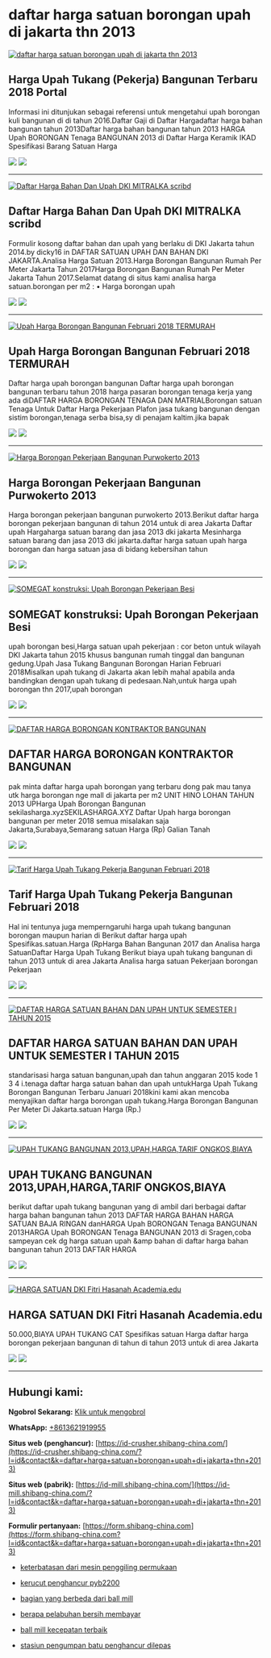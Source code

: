 # daftar harga satuan borongan upah di jakarta thn 2013

<a href="https://swt.shibang-china.com/?l=id&img&k=daftar+harga+satuan+borongan+upah+di+jakarta+thn+2013" target="_blank">![daftar harga satuan borongan upah di jakarta thn 2013](http://static.shibang-china.com/all-800x300/319.jpg)</a>

## Harga Upah Tukang (Pekerja) Bangunan Terbaru 2018 Portal
Informasi ini ditunjukan sebagai referensi untuk mengetahui upah borongan kuli bangunan di di tahun 2016.Daftar Gaji di Daftar Hargadaftar harga bahan bangunan tahun 2013Daftar harga bahan bangunan tahun 2013 HARGA Upah BORONGAN Tenaga BANGUNAN 2013 di Daftar Harga Keramik IKAD Spesifikasi Barang Satuan Harga


<a href="https://whatsapp.shibangsoft.com/WhatsApp.php" target="_blank" title="WhatsApp">![](http://static.shibang-china.com/icon/whatsapp.png)</a> <a href="https://swt.shibang-china.com/?l=id&icon&k=daftar+harga+satuan+borongan+upah+di+jakarta+thn+2013" target="_blank">![](http://static.shibang-china.com/icon/chat-id.png)</a>

---

<a href="https://swt.shibang-china.com/?l=id&img&k=daftar+harga+satuan+borongan+upah+di+jakarta+thn+2013" target="_blank">![Daftar Harga Bahan Dan Upah DKI MITRALKA scribd](http://static.shibang-china.com/all-800x300/212.jpg)</a>

## Daftar Harga Bahan Dan Upah DKI MITRALKA scribd
Formulir kosong daftar bahan dan upah yang berlaku di DKI Jakarta tahun 2014.by dicky16 in DAFTAR SATUAN UPAH DAN BAHAN DKI JAKARTA.Analisa Harga Satuan 2013.Harga Borongan Bangunan Rumah Per Meter Jakarta Tahun 2017Harga Borongan Bangunan Rumah Per Meter Jakarta Tahun 2017.Selamat datang di situs kami analisa harga satuan.borongan per m2 : • Harga borongan upah


<a href="https://whatsapp.shibangsoft.com/WhatsApp.php" target="_blank" title="WhatsApp">![](http://static.shibang-china.com/icon/whatsapp.png)</a> <a href="https://swt.shibang-china.com/?l=id&icon&k=daftar+harga+satuan+borongan+upah+di+jakarta+thn+2013" target="_blank">![](http://static.shibang-china.com/icon/chat-id.png)</a>

---

<a href="https://swt.shibang-china.com/?l=id&img&k=daftar+harga+satuan+borongan+upah+di+jakarta+thn+2013" target="_blank">![Upah Harga Borongan Bangunan Februari 2018 TERMURAH](http://static.shibang-china.com/all-800x300/510.jpg)</a>

## Upah Harga Borongan Bangunan Februari 2018 TERMURAH
Daftar harga upah borongan bangunan Daftar harga upah borongan bangunan terbaru tahun 2018 harga pasaran borongan tenaga kerja yang ada diDAFTAR HARGA BORONGAN TENAGA DAN MATRIALBorongan satuan Tenaga Untuk Daftar Harga Pekerjaan Plafon jasa tukang bangunan dengan sistim borongan,tenaga serba bisa,sy di penajam kaltim.jika bapak


<a href="https://whatsapp.shibangsoft.com/WhatsApp.php" target="_blank" title="WhatsApp">![](http://static.shibang-china.com/icon/whatsapp.png)</a> <a href="https://swt.shibang-china.com/?l=id&icon&k=daftar+harga+satuan+borongan+upah+di+jakarta+thn+2013" target="_blank">![](http://static.shibang-china.com/icon/chat-id.png)</a>

---

<a href="https://swt.shibang-china.com/?l=id&img&k=daftar+harga+satuan+borongan+upah+di+jakarta+thn+2013" target="_blank">![Harga Borongan Pekerjaan Bangunan Purwokerto 2013](http://static.shibang-china.com/all-800x300/326.jpg)</a>

## Harga Borongan Pekerjaan Bangunan Purwokerto 2013
Harga borongan pekerjaan bangunan purwokerto 2013.Berikut daftar harga borongan pekerjaan bangunan di tahun 2014 untuk di area Jakarta Daftar upah Hargaharga satuan barang dan jasa 2013 dki jakarta Mesinharga satuan barang dan jasa 2013 dki jakarta.daftar harga satuan upah harga borongan dan harga satuan jasa di bidang kebersihan tahun


<a href="https://whatsapp.shibangsoft.com/WhatsApp.php" target="_blank" title="WhatsApp">![](http://static.shibang-china.com/icon/whatsapp.png)</a> <a href="https://swt.shibang-china.com/?l=id&icon&k=daftar+harga+satuan+borongan+upah+di+jakarta+thn+2013" target="_blank">![](http://static.shibang-china.com/icon/chat-id.png)</a>

---

<a href="https://swt.shibang-china.com/?l=id&img&k=daftar+harga+satuan+borongan+upah+di+jakarta+thn+2013" target="_blank">![SOMEGAT konstruksi: Upah Borongan Pekerjaan Besi](http://static.shibang-china.com/all-800x300/294.jpg)</a>

## SOMEGAT konstruksi: Upah Borongan Pekerjaan Besi
upah borongan besi,Harga satuan upah pekerjaan : cor beton untuk wilayah DKI Jakarta tahun 2015 khusus bangunan rumah tinggal dan bangunan gedung.Upah Jasa Tukang Bangunan Borongan Harian Februari 2018Misalkan upah tukang di Jakarta akan lebih mahal apabila anda bandingkan dengan upah tukang di pedesaan.Nah,untuk harga upah borongan thn 2017,upah borongan


<a href="https://whatsapp.shibangsoft.com/WhatsApp.php" target="_blank" title="WhatsApp">![](http://static.shibang-china.com/icon/whatsapp.png)</a> <a href="https://swt.shibang-china.com/?l=id&icon&k=daftar+harga+satuan+borongan+upah+di+jakarta+thn+2013" target="_blank">![](http://static.shibang-china.com/icon/chat-id.png)</a>

---

<a href="https://swt.shibang-china.com/?l=id&img&k=daftar+harga+satuan+borongan+upah+di+jakarta+thn+2013" target="_blank">![DAFTAR HARGA BORONGAN KONTRAKTOR BANGUNAN](http://static.shibang-china.com/all-800x300/921.jpg)</a>

## DAFTAR HARGA BORONGAN KONTRAKTOR BANGUNAN
pak minta daftar harga upah borongan yang terbaru dong pak mau tanya utk harga borongan nge mall di jakarta per m2 UNIT HINO LOHAN TAHUN 2013 UPHarga Upah Borongan Bangunan sekilasharga.xyzSEKILASHARGA.XYZ Daftar Upah harga borongan bangunan per meter 2018 semua misalakan saja Jakarta,Surabaya,Semarang satuan Harga (Rp) Galian Tanah


<a href="https://whatsapp.shibangsoft.com/WhatsApp.php" target="_blank" title="WhatsApp">![](http://static.shibang-china.com/icon/whatsapp.png)</a> <a href="https://swt.shibang-china.com/?l=id&icon&k=daftar+harga+satuan+borongan+upah+di+jakarta+thn+2013" target="_blank">![](http://static.shibang-china.com/icon/chat-id.png)</a>

---

<a href="https://swt.shibang-china.com/?l=id&img&k=daftar+harga+satuan+borongan+upah+di+jakarta+thn+2013" target="_blank">![Tarif Harga Upah Tukang Pekerja Bangunan Februari 2018](http://static.shibang-china.com/all-800x300/622.jpg)</a>

## Tarif Harga Upah Tukang Pekerja Bangunan Februari 2018
Hal ini tentunya juga memperngaruhi harga upah tukang bangunan borongan maupun harian di Berikut daftar harga upah Spesifikas.satuan.Harga (RpHarga Bahan Bangunan 2017 dan Analisa harga SatuanDaftar Harga Upah Tukang Berikut biaya upah tukang bangunan di tahun 2013 untuk di area Jakarta Analisa harga satuan Pekerjaan borongan Pekerjaan


<a href="https://whatsapp.shibangsoft.com/WhatsApp.php" target="_blank" title="WhatsApp">![](http://static.shibang-china.com/icon/whatsapp.png)</a> <a href="https://swt.shibang-china.com/?l=id&icon&k=daftar+harga+satuan+borongan+upah+di+jakarta+thn+2013" target="_blank">![](http://static.shibang-china.com/icon/chat-id.png)</a>

---

<a href="https://swt.shibang-china.com/?l=id&img&k=daftar+harga+satuan+borongan+upah+di+jakarta+thn+2013" target="_blank">![DAFTAR HARGA SATUAN BAHAN DAN UPAH UNTUK SEMESTER I TAHUN 2015](http://static.shibang-china.com/all-800x300/139.jpg)</a>

## DAFTAR HARGA SATUAN BAHAN DAN UPAH UNTUK SEMESTER I TAHUN 2015
standarisasi harga satuan bangunan,upah dan tahun anggaran 2015 kode 1 3 4 i.tenaga daftar harga satuan bahan dan upah untukHarga Upah Tukang Borongan Bangunan Terbaru Januari 2018kini kami akan mencoba menyajikan daftar harga borongan upah tukang.Harga Borongan Bangunan Per Meter Di Jakarta.satuan Harga (Rp.)


<a href="https://whatsapp.shibangsoft.com/WhatsApp.php" target="_blank" title="WhatsApp">![](http://static.shibang-china.com/icon/whatsapp.png)</a> <a href="https://swt.shibang-china.com/?l=id&icon&k=daftar+harga+satuan+borongan+upah+di+jakarta+thn+2013" target="_blank">![](http://static.shibang-china.com/icon/chat-id.png)</a>

---

<a href="https://swt.shibang-china.com/?l=id&img&k=daftar+harga+satuan+borongan+upah+di+jakarta+thn+2013" target="_blank">![UPAH TUKANG BANGUNAN 2013,UPAH,HARGA,TARIF ONGKOS,BIAYA](http://static.shibang-china.com/all-800x300/1522.jpg)</a>

## UPAH TUKANG BANGUNAN 2013,UPAH,HARGA,TARIF ONGKOS,BIAYA
berikut daftar upah tukang bangunan yang di ambil dari berbagai daftar harga bahan bangunan tahun 2013 DAFTAR HARGA BAHAN HARGA SATUAN BAJA RINGAN danHARGA Upah BORONGAN Tenaga BANGUNAN 2013HARGA Upah BORONGAN Tenaga BANGUNAN 2013 di Sragen,coba sampeyan cek dg harga satuan upah &amp bahan di daftar harga bahan bangunan tahun 2013 DAFTAR HARGA


<a href="https://whatsapp.shibangsoft.com/WhatsApp.php" target="_blank" title="WhatsApp">![](http://static.shibang-china.com/icon/whatsapp.png)</a> <a href="https://swt.shibang-china.com/?l=id&icon&k=daftar+harga+satuan+borongan+upah+di+jakarta+thn+2013" target="_blank">![](http://static.shibang-china.com/icon/chat-id.png)</a>

---

<a href="https://swt.shibang-china.com/?l=id&img&k=daftar+harga+satuan+borongan+upah+di+jakarta+thn+2013" target="_blank">![HARGA SATUAN DKI Fitri Hasanah Academia.edu](http://static.shibang-china.com/all-800x300/232.jpg)</a>

## HARGA SATUAN DKI Fitri Hasanah Academia.edu
50.000,BIAYA UPAH TUKANG CAT Spesifikas satuan Harga daftar harga borongan pekerjaan bangunan di tahun di tahun 2013 untuk di area Jakarta

<a href="https://whatsapp.shibangsoft.com/WhatsApp.php" target="_blank" title="WhatsApp">![](http://static.shibang-china.com/icon/whatsapp.png)</a> <a href="https://swt.shibang-china.com/?l=id&icon&k=daftar+harga+satuan+borongan+upah+di+jakarta+thn+2013" target="_blank">![](http://static.shibang-china.com/icon/chat-id.png)</a>

---
## Hubungi kami:

**Ngobrol Sekarang:** [Klik untuk mengobrol](https://swt.shibang-china.com?l=id&contact&k=daftar+harga+satuan+borongan+upah+di+jakarta+thn+2013)

**WhatsApp:**  [+8613621919955](https://whatsapp.shibangsoft.com/WhatsApp.php)

**Situs web (penghancur):** [https://id-crusher.shibang-china.com/](https://id-crusher.shibang-china.com/?l=id&contact&k=daftar+harga+satuan+borongan+upah+di+jakarta+thn+2013)

**Situs web (pabrik):** [https://id-mill.shibang-china.com/](https://id-mill.shibang-china.com/?l=id&contact&k=daftar+harga+satuan+borongan+upah+di+jakarta+thn+2013)

**Formulir pertanyaan:** [https://form.shibang-china.com](https://form.shibang-china.com?l=id&contact&k=daftar+harga+satuan+borongan+upah+di+jakarta+thn+2013)

* [keterbatasan dari mesin penggiling permukaan](../37/keterbatasan%20dari%20mesin%20penggiling%20permukaan.md)

* [kerucut penghancur pyb2200](../35/kerucut%20penghancur%20pyb2200.md)

* [bagian yang berbeda dari ball mill](../37/bagian%20yang%20berbeda%20dari%20ball%20mill.md)

* [berapa pelabuhan bersih membayar](../31/berapa%20pelabuhan%20bersih%20membayar.md)

* [ball mill kecepatan terbaik](../40/ball%20mill%20kecepatan%20terbaik.md)

* [stasiun pengumpan batu penghancur dilepas](../34/stasiun%20pengumpan%20batu%20penghancur%20dilepas.md)
